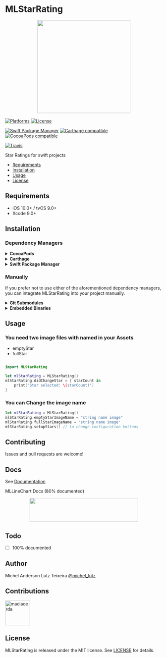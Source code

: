 # MLStarRating

<p align="center">
 <img width="300" height="300"src="http://micheltlutz.me/imagens/projetos/MLStarRating/logo.png">
</p>

[![Platforms](https://img.shields.io/cocoapods/p/MLStarRating.svg)](https://cocoapods.org/pods/MLStarRating)
[![License](https://img.shields.io/cocoapods/l/MLStarRating.svg)](https://raw.githubusercontent.com/micheltlutz/MLStarRating/master/LICENSE)

[![Swift Package Manager](https://img.shields.io/badge/Swift%20Package%20Manager-compatible-brightgreen.svg)](https://github.com/apple/swift-package-manager)
[![Carthage compatible](https://img.shields.io/badge/Carthage-compatible-4BC51D.svg?style=flat)](https://github.com/Carthage/Carthage)
[![CocoaPods compatible](https://img.shields.io/cocoapods/v/MLStarRating.svg)](https://cocoapods.org/pods/MLStarRating)

[![Travis](https://img.shields.io/travis/micheltlutz/MLStarRating/master.svg)](https://travis-ci.org/micheltlutz/MLStarRating/branches)


Star Ratings for swift projects

- [Requirements](#requirements)
- [Installation](#installation)
- [Usage](#usage)
- [License](#license)

## Requirements

- iOS 10.0+  / tvOS 9.0+ 
- Xcode 9.0+

## Installation

### Dependency Managers
<details>
<summary><strong>CocoaPods</strong></summary>

[CocoaPods](http://cocoapods.org) is a dependency manager for Cocoa projects. You can install it with the following command:

```bash
$ gem install cocoapods
```

To integrate MLStarRating into your Xcode project using CocoaPods, specify it in your `Podfile`:

```ruby
source 'https://github.com/CocoaPods/Specs.git'
platform :ios, '10.0'
use_frameworks!

pod 'MLStarRating', '~> 1.0.2'
```

Then, run the following command:

```bash
$ pod install
```

</details>

<details>
<summary><strong>Carthage</strong></summary>

[Carthage](https://github.com/Carthage/Carthage) is a decentralized dependency manager that automates the process of adding frameworks to your Cocoa application.

You can install Carthage with [Homebrew](http://brew.sh/) using the following command:

```bash
$ brew update
$ brew install carthage
```

To integrate MLStarRating into your Xcode project using Carthage, specify it in your `Cartfile`:

```ogdl
github "micheltlutz/MLStarRating" ~> 1.0.2
```

</details>

<details>
<summary><strong>Swift Package Manager</strong></summary>

To use MLStarRating as a [Swift Package Manager](https://swift.org/package-manager/) package just add the following in your Package.swift file.

``` swift
// swift-tools-version:4.2

import PackageDescription

let package = Package(
name: "HelloMLStarRating",
dependencies: [
.package(url: "https://github.com/micheltlutz/MLStarRating.git", .upToNextMajor(from: "1.0.2"))
],
targets: [
.target(name: "HelloMLStarRating", dependencies: ["MLStarRating"])
]
)
```
</details>

### Manually

If you prefer not to use either of the aforementioned dependency managers, you can integrate MLStarRating into your project manually.

<details>
<summary><strong>Git Submodules</strong></summary><p>

- Open up Terminal, `cd` into your top-level project directory, and run the following command "if" your project is not initialized as a git repository:

```bash
$ git init
```

- Add MLStarRating as a git [submodule](http://git-scm.com/docs/git-submodule) by running the following command:

```bash
$ git submodule add https://github.com/micheltlutz/MLStarRating.git
$ git submodule update --init --recursive
```

- Open the new `MLStarRating` folder, and drag the `MLStarRating.xcodeproj` into the Project Navigator of your application's Xcode project.

> It should appear nested underneath your application's blue project icon. Whether it is above or below all the other Xcode groups does not matter.

- Select the `MLStarRating.xcodeproj` in the Project Navigator and verify the deployment target matches that of your application target.
- Next, select your application project in the Project Navigator (blue project icon) to navigate to the target configuration window and select the application target under the "Targets" heading in the sidebar.
- In the tab bar at the top of that window, open the "General" panel.
- Click on the `+` button under the "Embedded Binaries" section.
- You will see two different `MLStarRating.xcodeproj` folders each with two different versions of the `MLStarRating.framework` nested inside a `Products` folder.

> It does not matter which `Products` folder you choose from.

- Select the `MLStarRating.framework`.

- And that's it!

> The `MLStarRating.framework` is automagically added as a target dependency, linked framework and embedded framework in a copy files build phase which is all you need to build on the simulator and a device.

</p></details>

<details>
<summary><strong>Embedded Binaries</strong></summary><p>

- Download the latest release from https://github.com/micheltlutz/MLStarRating/releases
- Next, select your application project in the Project Navigator (blue project icon) to navigate to the target configuration window and select the application target under the "Targets" heading in the sidebar.
- In the tab bar at the top of that window, open the "General" panel.
- Click on the `+` button under the "Embedded Binaries" section.
- Add the downloaded `MLStarRating.framework`.
- And that's it!

</p></details>

## Usage

### You need two image files with named in your Assets 

- emptyStar
- fullStar

```swift

import MLStarRating

let mlStarRating = MLStarRating()
mlStarRating.didChangeStar = { starCount in
	print("Star selected: \(starCount)")
}
```

### You can Change the image name 
```swift
let mlStarRating = MLStarRating()
mlStarRating.emptyStarImageName = "string name image"
mlStarRating.fullStarImageName = "string name image"
mlStarRating.setupStars() // to change configuration buttons
```


## Contributing

Issues and pull requests are welcome!


## Docs

See [Documentation](http://htmlpreview.github.io/?https://github.com/micheltlutz/MLStarRating/blob/develop/docs/index.html)

MLLineChart Docs (80% documented)

<p align="center">
 <img width="350" height="77"src="http://micheltlutz.me/imagens/projetos/MLStarRating/IMG_4648.jpg"> 
</p>

## Todo

- [ ] 100% documented


## Author

Michel Anderson Lutz Teixeira [@michel_lutz](https://twitter.com/michel_lutz)

## Contributions

<a href="https://github.com/maclacerda"><img src="https://avatars.githubusercontent.com/u/4759987?v=3" title="maclacerda" width="80" height="80"></a>

## License

MLStarRating is released under the MIT license. See [LICENSE](https://github.com/micheltlutz/MLStarRating/blob/master/LICENSE) for details.
